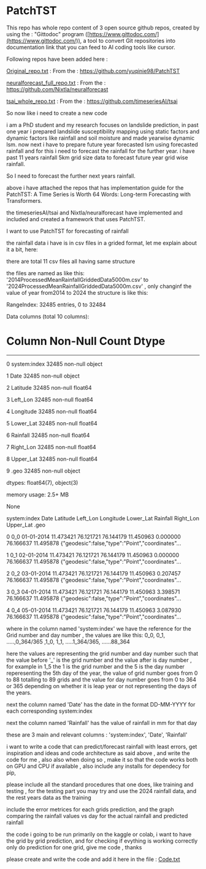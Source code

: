 # PatchTST

This repo has whole repo content of 3 open source github repos, created by using the : "Gittodoc" program ([https://www.gittodoc.com/](https://www.gittodoc.com/)), a tool to convert Git repositories into documentation link that you can feed to AI coding tools like cursor.

Following repos have been added here :

[Original_repo.txt](Original_repo.txt) : From the : https://github.com/yuqinie98/PatchTST

[neuralforecast_full_repo.txt](neuralforecast_full_repo.txt) : From the : https://github.com/Nixtla/neuralforecast

[tsai_whole_repo.txt](tsai_whole_repo.txt) : From the : https://github.com/timeseriesAI/tsai

So now like i need to create a new code

 i am a PhD student and my research focuses on landslide prediction, in past one year i prepared landslide susceptibility mapping using static factors and dynamic factors like rainfall and soil moisture and made yearwise dynamic lsm. now next i have to prepare future year forecasted lsm using forecasted rainfall and for this i need to forecast the rainfall for the further year. i have past 11 years rainfall 5km grid size data to forecast future year grid wise rainfall.
 
 So I need to forecast the further next years rainfall.
 
 above i have attached the repos that has implementation guide for the PatchTST: A Time Series is Worth 64 Words: Long-term Forecasting with Transformers.
 
 the timeseriesAI/tsai and Nixtla/neuralforecast have implemented and included and created a framework that uses PatchTST.
 
 I want to use PatchTST for forecasting of rainfall

 the rainfall data i have is in csv files in a grided format, let me explain about it a bit, here:
 
 there are total 11 csv files all having same structure
 
 the files are named as like this: '2014ProcessedMeanRainfallGriddedData5000m.csv' to '2024ProcessedMeanRainfallGriddedData5000m.csv' , only changinf the value of year from2014 to 2024
 the structure is like this: 
 
 RangeIndex: 32485 entries, 0 to 32484
 
Data columns (total 10 columns):

 #   Column        Non-Null Count  Dtype 
 
---  ------        --------------  -----  

 0   system:index  32485 non-null  object
 
 1   Date          32485 non-null  object 
 
 2   Latitude      32485 non-null  float64
 
 3   Left_Lon      32485 non-null  float64
 
 4   Longitude     32485 non-null  float64
 
 5   Lower_Lat     32485 non-null  float64
 
 6   Rainfall      32485 non-null  float64
 
 7   Right_Lon     32485 non-null  float64
 
 8   Upper_Lat     32485 non-null  float64
 
 9   .geo          32485 non-null  object 

dtypes: float64(7), object(3)

memory usage: 2.5+ MB

None

system:index	Date	Latitude	Left_Lon	Longitude	Lower_Lat	Rainfall	Right_Lon	Upper_Lat	.geo

0	0_0	01-01-2014	11.473421	76.121721	76.144179	11.450963	0.000000	76.166637	11.495878	{"geodesic":false,"type":"Point","coordinates"...

1	0_1	02-01-2014	11.473421	76.121721	76.144179	11.450963	0.000000	76.166637	11.495878	{"geodesic":false,"type":"Point","coordinates"...

2	0_2	03-01-2014	11.473421	76.121721	76.144179	11.450963	0.207457	76.166637	11.495878	{"geodesic":false,"type":"Point","coordinates"...

3	0_3	04-01-2014	11.473421	76.121721	76.144179	11.450963	3.398571	76.166637	11.495878	{"geodesic":false,"type":"Point","coordinates"...

4	0_4	05-01-2014	11.473421	76.121721	76.144179	11.450963	3.087930	76.166637	11.495878	{"geodesic":false,"type":"Point","coordinates"...

where in the column named 'system:index' we have the reference for the Grid number and day number , the values are like this: 0_0, 0_1, .....,0_364/365 ,1_0, 1_1, .....1_364/365, ......88_364              

here the values are representing the grid number and day number such that the value before '_' is the grid number and the value after is day number , for example in 1_5 the 1 is the grid number and the 5 is the day number reperesenting the 5th day of the year, the value of grid number goes from 0 to 88 totalling to 89 grids and the value for day number goes from 0 to 364 or 365 depending on whether it is leap year or not representing the days of the years.

next the column named 'Date' has the date in the format DD-MM-YYYY for each corresponding system:index 

next the column named 'Rainfall' has the value of rainfall in mm for that day

these are 3 main and relevant columns : 'system:index', 'Date', 'Rainfall'
 
i want to write a code that can predict/forecast rainfall with least errors, get inspiration and ideas and code architecture as said above , and write the code for me , also also when doing so , make it so that the code works both on GPU and CPU if available , also include any installs for dependecy for pip, 

please include all the standard procedures that one does, like training and testing , for the testing part you may try and use the 2024 rainfall data, and the rest years data as the training

include the error metrices for each grids prediction, and the graph comparing the rainfall values vs day for the actual rainfall and predicted rainfall 

the code i going to be run primarily on the kaggle or colab, i want to have the grid by grid prediction, and for checking if evything is working correctly only do prediction for one grid, give me code , thanks


please create and write the code and add it here in the file : [Code.txt](Code.txt)
